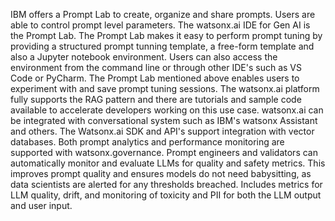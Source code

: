 IBM offers a Prompt Lab to create, organize and share prompts. Users are able to control prompt level parameters. The watsonx.ai IDE for Gen AI is the Prompt Lab.  The Prompt Lab makes it easy to perform prompt tuning by providing a structured prompt tunning template, a free-form template and also a Jupyter notebook environment.  Users can also access the environment from the command line or through other IDE's such as VS Code or PyCharm. The Prompt Lab mentioned above enables users to experiment with and save prompt tuning sessions. The watsonx.ai platform fully supports the RAG pattern and there are tutorials and sample code available to accelerate developers working on this use case. watsonx.ai can be integrated with conversational system such as IBM's watsonx Assistant and others.  The Watsonx.ai SDK and API's support integration with vector databases.  Both prompt analytics and performance monitoring are supported with watsonx.governance.  Prompt engineers and validators can automatically monitor and evaluate LLMs for quality and safety metrics. This improves prompt quality and ensures models do not need babysitting, as data scientists are alerted for any thresholds breached. Includes metrics for LLM quality, drift, and monitoring of toxicity and PII for both the LLM output and user input. 